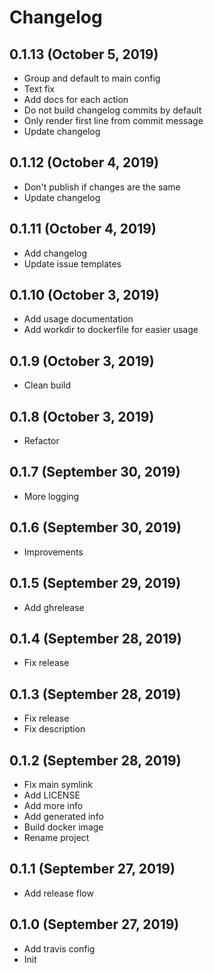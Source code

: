 # Changelog

## 0.1.13 (October 5, 2019)

- Group and default to main config
- Text fix
- Add docs for each action
- Do not build changelog commits by default
- Only render first line from commit message
- Update changelog


## 0.1.12 (October 4, 2019)

- Don't publish if changes are the same
- Update changelog


## 0.1.11 (October 4, 2019)

- Add changelog
- Update issue templates


## 0.1.10 (October 3, 2019)

- Add usage documentation
- Add workdir to dockerfile for easier usage


## 0.1.9 (October 3, 2019)

- Clean build


## 0.1.8 (October 3, 2019)

- Refactor


## 0.1.7 (September 30, 2019)

- More logging


## 0.1.6 (September 30, 2019)

- Improvements


## 0.1.5 (September 29, 2019)

- Add ghrelease


## 0.1.4 (September 28, 2019)

- Fix release


## 0.1.3 (September 28, 2019)

- Fix release
- Fix description


## 0.1.2 (September 28, 2019)

- Fix main symlink
- Add LICENSE
- Add more info
- Add generated info
- Build docker image
- Rename project


## 0.1.1 (September 27, 2019)

- Add release flow


## 0.1.0 (September 27, 2019)

- Add travis config
- Init


